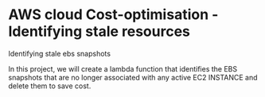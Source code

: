 # AWS cloud Cost-optimisation - Identifying stale resources

Identifying stale ebs snapshots

In this project, we will create a lambda function that identifies the EBS snapshots that are no longer associated with any active EC2 INSTANCE and delete them to save cost.
